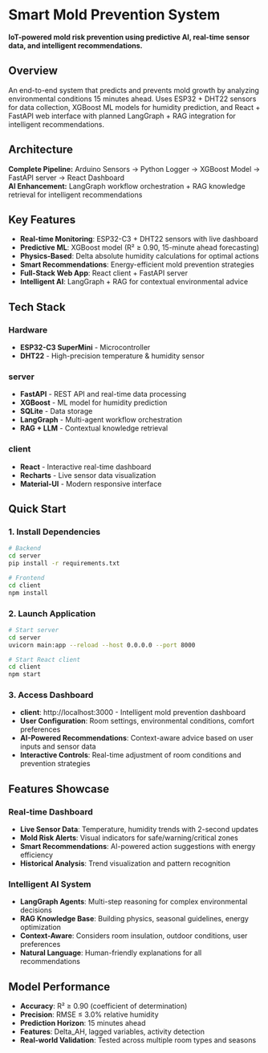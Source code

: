 # Smart Mold Prevention System

**IoT-powered mold risk prevention using predictive AI, real-time sensor data, and intelligent recommendations.**

## Overview

An end-to-end system that predicts and prevents mold growth by analyzing environmental conditions 15 minutes ahead. Uses ESP32 + DHT22 sensors for data collection, XGBoost ML models for humidity prediction, and React + FastAPI web interface with planned LangGraph + RAG integration for intelligent recommendations.

## Architecture

**Complete Pipeline:** Arduino Sensors → Python Logger → XGBoost Model → FastAPI server → React Dashboard  
**AI Enhancement:** LangGraph workflow orchestration + RAG knowledge retrieval for intelligent recommendations

## Key Features

- **Real-time Monitoring**: ESP32-C3 + DHT22 sensors with live dashboard
- **Predictive ML**: XGBoost model (R² ≥ 0.90, 15-minute ahead forecasting)
- **Physics-Based**: Delta absolute humidity calculations for optimal actions
- **Smart Recommendations**: Energy-efficient mold prevention strategies
- **Full-Stack Web App**: React client + FastAPI server
- **Intelligent AI**: LangGraph + RAG for contextual environmental advice

## Tech Stack

### Hardware

- **ESP32-C3 SuperMini** - Microcontroller
- **DHT22** - High-precision temperature & humidity sensor

### server

- **FastAPI** - REST API and real-time data processing
- **XGBoost** - ML model for humidity prediction
- **SQLite** - Data storage
- **LangGraph** - Multi-agent workflow orchestration
- **RAG + LLM** - Contextual knowledge retrieval

### client

- **React** - Interactive real-time dashboard
- **Recharts** - Live sensor data visualization
- **Material-UI** - Modern responsive interface

## Quick Start

### 1. Install Dependencies

```bash
# Backend
cd server
pip install -r requirements.txt

# Frontend
cd client
npm install
```

### 2. Launch Application

```bash
# Start server 
cd server
uvicorn main:app --reload --host 0.0.0.0 --port 8000

# Start React client
cd client
npm start
```

### 3. Access Dashboard

- **client**: http://localhost:3000 - Intelligent mold prevention dashboard
- **User Configuration**: Room settings, environmental conditions, comfort preferences
- **AI-Powered Recommendations**: Context-aware advice based on user inputs and sensor data
- **Interactive Controls**: Real-time adjustment of room conditions and prevention strategies

## Features Showcase

### Real-time Dashboard

- **Live Sensor Data**: Temperature, humidity trends with 2-second updates
- **Mold Risk Alerts**: Visual indicators for safe/warning/critical zones
- **Smart Recommendations**: AI-powered action suggestions with energy efficiency
- **Historical Analysis**: Trend visualization and pattern recognition

### Intelligent AI System

- **LangGraph Agents**: Multi-step reasoning for complex environmental decisions
- **RAG Knowledge Base**: Building physics, seasonal guidelines, energy optimization
- **Context-Aware**: Considers room insulation, outdoor conditions, user preferences
- **Natural Language**: Human-friendly explanations for all recommendations

## Model Performance

- **Accuracy**: R² ≥ 0.90 (coefficient of determination)
- **Precision**: RMSE ≤ 3.0% relative humidity
- **Prediction Horizon**: 15 minutes ahead
- **Features**: Delta_AH, lagged variables, activity detection
- **Real-world Validation**: Tested across multiple room types and seasons
